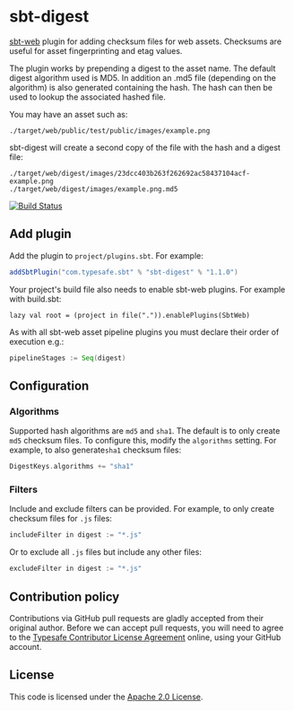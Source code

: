 sbt-digest
==========

[sbt-web] plugin for adding checksum files for web assets. Checksums are useful for asset fingerprinting and etag values.

The plugin works by prepending a digest to the asset name. The default digest algorithm used is MD5.
In addition an .md5 file (depending on the algorithm) is also generated containing the hash.
The hash can then be used to lookup the associated hashed file.

You may have an asset such as:

    ./target/web/public/test/public/images/example.png

sbt-digest will create a second copy of the file with the hash and a digest file:

    ./target/web/digest/images/23dcc403b263f262692ac58437104acf-example.png
    ./target/web/digest/images/example.png.md5

[![Build Status](https://travis-ci.org/sbt/sbt-digest.png?branch=master)](https://travis-ci.org/sbt/sbt-digest)


Add plugin
----------

Add the plugin to `project/plugins.sbt`. For example:

```scala
addSbtPlugin("com.typesafe.sbt" % "sbt-digest" % "1.1.0")
```

Your project's build file also needs to enable sbt-web plugins. For example with build.sbt:

    lazy val root = (project in file(".")).enablePlugins(SbtWeb)

As with all sbt-web asset pipeline plugins you must declare their order of execution e.g.:

```scala
pipelineStages := Seq(digest)
```

Configuration
-------------

### Algorithms

Supported hash algorithms are `md5` and `sha1`. The default is to only create
`md5` checksum files. To configure this, modify the `algorithms`
setting. For example, to also generate`sha1` checksum files:

```scala
DigestKeys.algorithms += "sha1"
```

### Filters

Include and exclude filters can be provided. For example, to only create
checksum files for `.js` files:

```scala
includeFilter in digest := "*.js"
```

Or to exclude all `.js` files but include any other files:

```scala
excludeFilter in digest := "*.js"
```


Contribution policy
-------------------

Contributions via GitHub pull requests are gladly accepted from their original
author. Before we can accept pull requests, you will need to agree to the
[Typesafe Contributor License Agreement][cla] online, using your GitHub account.


License
-------

This code is licensed under the [Apache 2.0 License][apache].


[sbt-web]: https://github.com/sbt/sbt-web
[cla]: http://www.typesafe.com/contribute/cla
[apache]: http://www.apache.org/licenses/LICENSE-2.0.html

